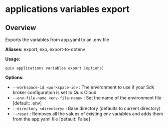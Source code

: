 # applications variables export

## Overview

Exports the variables from app.yaml to an .env file

**Aliases:** export, exp, export-to-dotenv

**Usage:**

```
quix applications variables export [options]
```

**Options:**

- `--workspace-id <workspace-id>` : The environment to use if your Sdk broker configuration is set to Quix Cloud
- `--env-file-name <env-file-name>` : Set the name of the environment file [default: .env]
- `--directory <directory>` : Base directory (defaults to current directory)
- `--reset` : Removes all the values of existing env variables and adds them from the app.yaml file [default: False]

